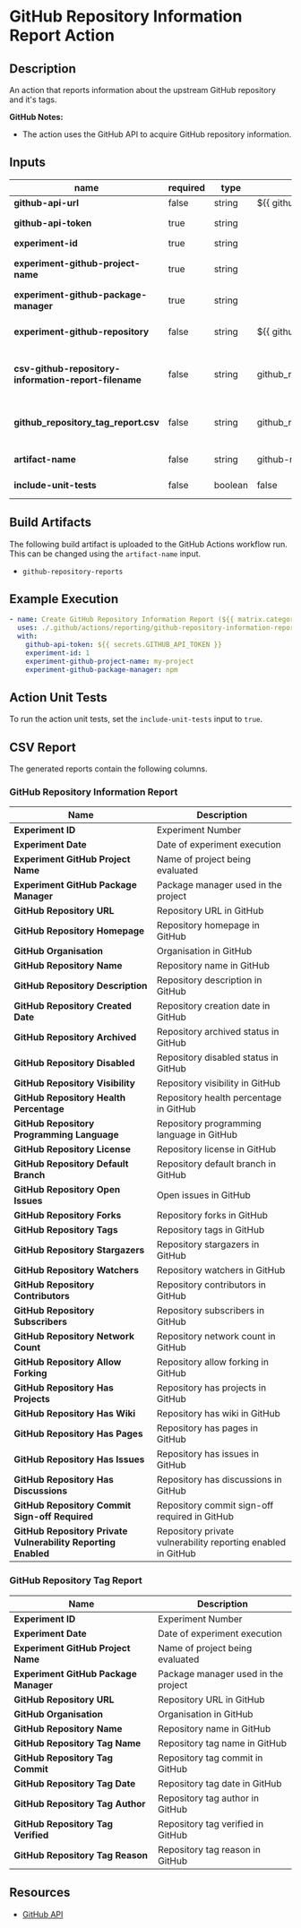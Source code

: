 # GitHub Repository Information Report Action

## Description

An action that reports information about the upstream GitHub repository and it's tags.

**GitHub Notes:**
- The action uses the GitHub API to acquire GitHub repository information.

## Inputs

| name                                                  | required | type    | default                                  | description                                                           |
|-------------------------------------------------------|----------|---------|------------------------------------------|-----------------------------------------------------------------------|
| **github-api-url**                                    | false    | string  | ${{ github.api_url }}                    | GitHub API URL                                                        |
| **github-api-token**                                  | true     | string  |                                          | Token to access the GitHub API                                        |
| **experiment-id**                                     | true     | string  |                                          | Experiment ID                                                         |
| **experiment-github-project-name**                    | true     | string  |                                          | Name of the project being evaluated                                   |"
| **experiment-github-package-manager**                 | true     | string  |                                          | Package manager used in the project                                   |
| **experiment-github-repository**                      | false    | string  | ${{ github.repository }}                 | Repository name in GitHub (owner/repository)                          |
| **csv-github-repository-information-report-filename** | false    | string  | github_repository_information_report.csv | Name of the CSV file to save the GitHub Repository information report |
| **github_repository_tag_report.csv**                  | false    | string  | github_repository_tag_report.csv         | Name of the CSV file to save the GitHub Repository tag report         |
| **artifact-name**                                     | false    | string  | github-repository-reports                | Name of the artifact to upload                                        |
| **include-unit-tests**                                | false    | boolean | false                                    | Whether to run action unit tests                                      |

## Build Artifacts

The following build artifact is uploaded to the GitHub Actions workflow run. This can be changed using the `artifact-name` input.
- `github-repository-reports`

## Example Execution

```yaml
- name: Create GitHub Repository Information Report (${{ matrix.category.programming-language }})
  uses: ./.github/actions/reporting/github-repository-information-report
  with:
    github-api-token: ${{ secrets.GITHUB_API_TOKEN }}
    experiment-id: 1
    experiment-github-project-name: my-project
    experiment-github-package-manager: npm
```

## Action Unit Tests

To run the action unit tests, set the `include-unit-tests` input to `true`.

## CSV Report

The generated reports contain the following columns.

### GitHub Repository Information Report

| Name                                                          | Description                                                  | 
|---------------------------------------------------------------|--------------------------------------------------------------|
| **Experiment ID**                                             | Experiment Number                                            |
| **Experiment Date**                                           | Date of experiment execution                                 |
| **Experiment GitHub Project Name**                            | Name of project being evaluated                              |
| **Experiment GitHub Package Manager**                         | Package manager used in the project                          |
| **GitHub Repository URL**                                     | Repository URL in GitHub                                     |
| **GitHub Repository Homepage**                                | Repository homepage in GitHub                                |
| **GitHub Organisation**                                       | Organisation in GitHub                                       |
| **GitHub Repository Name**                                    | Repository name in GitHub                                    |
| **GitHub Repository Description**                             | Repository description in GitHub                             |
| **GitHub Repository Created Date**                            | Repository creation date in GitHub                           |
| **GitHub Repository Archived**                                | Repository archived status in GitHub                         |
| **GitHub Repository Disabled**                                | Repository disabled status in GitHub                         |
| **GitHub Repository Visibility**                              | Repository visibility in GitHub                              |
| **GitHub Repository Health Percentage**                       | Repository health percentage in GitHub                       |
| **GitHub Repository Programming Language**                    | Repository programming language in GitHub                    |
| **GitHub Repository License**                                 | Repository license in GitHub                                 |
| **GitHub Repository Default Branch**                          | Repository default branch in GitHub                          |
| **GitHub Repository Open Issues**                             | Open issues in GitHub                                        |
| **GitHub Repository Forks**                                   | Repository forks in GitHub                                   |
| **GitHub Repository Tags**                                    | Repository tags in GitHub                                    |
| **GitHub Repository Stargazers**                              | Repository stargazers in GitHub                              |
| **GitHub Repository Watchers**                                | Repository watchers in GitHub                                |
| **GitHub Repository Contributors**                            | Repository contributors in GitHub                            |
| **GitHub Repository Subscribers**                             | Repository subscribers in GitHub                             |
| **GitHub Repository Network Count**                           | Repository network count in GitHub                           |
| **GitHub Repository Allow Forking**                           | Repository allow forking in GitHub                           |
| **GitHub Repository Has Projects**                            | Repository has projects in GitHub                            |
| **GitHub Repository Has Wiki**                                | Repository has wiki in GitHub                                |
| **GitHub Repository Has Pages**                               | Repository has pages in GitHub                               |
| **GitHub Repository Has Issues**                              | Repository has issues in GitHub                              |
| **GitHub Repository Has Discussions**                         | Repository has discussions in GitHub                         |
| **GitHub Repository Commit Sign-off Required**                | Repository commit sign-off required in GitHub                |
| **GitHub Repository Private Vulnerability Reporting Enabled** | Repository private vulnerability reporting enabled in GitHub |

### GitHub Repository Tag Report


| Name                                  | Description                         | 
|---------------------------------------|-------------------------------------|
| **Experiment ID**                     | Experiment Number                   |
| **Experiment Date**                   | Date of experiment execution        |
| **Experiment GitHub Project Name**    | Name of project being evaluated     |
| **Experiment GitHub Package Manager** | Package manager used in the project |
| **GitHub Repository URL**             | Repository URL in GitHub            |
| **GitHub Organisation**               | Organisation in GitHub              |
| **GitHub Repository Name**            | Repository name in GitHub           | 
| **GitHub Repository Tag Name**        | Repository tag name in GitHub       |
| **GitHub Repository Tag Commit**      | Repository tag commit in GitHub     |
| **GitHub Repository Tag Date**        | Repository tag date in GitHub       |
| **GitHub Repository Tag Author**      | Repository tag author in GitHub     |
| **GitHub Repository Tag Verified**    | Repository tag verified in GitHub   |
| **GitHub Repository Tag Reason**      | Repository tag reason in GitHub     |

## Resources

- [GitHub API](https://docs.github.com/en/rest)
